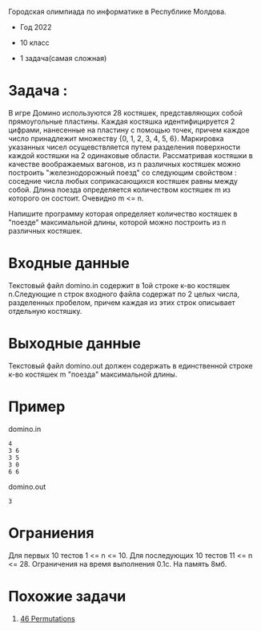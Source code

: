 Городская олимпиада по информатике в Республике Молдова.

* Год 2022

* 10 класс

* 1 задача(самая сложная)


# Задача : 
    
   В игре Домино используются 28 костяшек, представляющих собой прямоугольные пластины. Каждая костяшка идентифицируется 2 цифрами, нанесенные на пластину с помощью точек,
    причем каждое число принадлежит множеству {0, 1, 2, 3, 4, 5, 6}. Маркировка указанных чисел осущевствляется путем разделения поверхности каждой костяшки на 2 одинаковые области.
    Рассматривая костяшки в качестве воображаемых вагонов, из n различных костяшек можно построить "железнодорожный поезд" со следующим свойством : соседние числа любых соприкасающихся
    костяшек равны между собой. Длина поезда определяется количеством костяшек m из которого он состоит. Очевидно m <= n.
        
   Напишите программу которая определяет количество костяшек в "поезде" максимальной длины, которой можно построить из n различных костяшек.


# Входные данные 
    
   Текстовый файл domino.in содержит в 1ой строке к-во костяшек n.Следующие n строк входного файла содержат по 2 целых числа, разделенных пробелом, причем каждая из этих строк
    описывает отдельную костяшку.

# Выходные данные
    
   Текстовый файл domino.out должен содержать в единственной строке к-во костяшек m "поезда" максимальной длины.
 
 
    
# Пример

    
   domino.in 
    
    4          
    3 6 
    3 5
    3 0 
    6 6
    
domino.out
    
    3


# Ограниения 

Для первых 10 тестов 1 <= n <= 10. Для последующих 10 тестов 11 <= n <= 28. Ограничения на время выполнения 0.1с. На память 8мб.

# Похожие задачи
1. [46 Permutations](https://leetcode.com/problems/permutations/)
    
